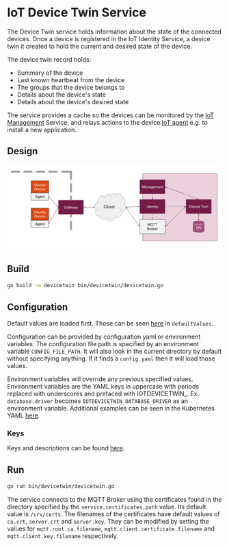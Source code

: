 # IoT Device Twin Service

The Device Twin service holds information about the state of the connected devices. Once a 
device is registered in the IoT Identity Service, a device twin it created to hold
the current and desired state of the device.

The device twin record holds:
 - Summary of the device
 - Last known heartbeat from the device
 - The groups that the device belongs to
 - Details about the device's state
 - Details about the device's desired state
 
 The service provides a cache so the devices can be monitored by the [IoT Management](https://github.com/CanonicalLtd/iot-management) 
 Service, and relays actions to the device [IoT agent](https://github.com/CanonicalLtd/iot-agent) e.g. to install a new application.
 
## Design
![IoT Management Solution Overview](./docs/IoTManagement.svg)
 
## Build
```bash
go build -o devicetwin bin/devicetwin/devicetwin.go
```

## Configuration

Default values are loaded first. Those can be seen [here](./config/config.go) in `defaultValues`.

Configuration can be provided by configuration yaml or environment variables. The configuration file path
is specified by an environment variable `CONFIG_FILE_PATH`. It will also look in the current directory by
default without specifying anything. If it finds a `config.yaml` then it will load those values. 

Environment variables will override any previous specified values.  Environment variables are the
YAML keys in uppercase with periods replaced with underscores and prefaced with IOTDEVICETWIN_. Ex. `database.driver`
becomes `IOTDEVICETWIN_DATABASE_DRIVER` as an environment variable. Additional examples can be seen in the Kubernetes 
YAML [here](./deploy/pods/k8s-devicetwin.yaml).

### Keys

Keys and descriptions can be found [here](./config/keys/keys.go).

## Run
```bash
go run bin/devicetwin/devicetwin.go 
```
 
The service connects to the MQTT Broker using the certificates found in the directory specified by the `service.certificates.path` value.
Its default value is `/srv/certs`. The filenames of the certificates have default values of `ca.crt`, `server.crt` and `server.key`. They can
be modified by setting the values for `mqtt.root.ca.filename`, `mqtt.client.certificate.filename` and `mqtt.client.key.filename` respectively.
